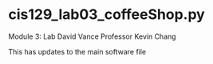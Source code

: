 # cis129_lab03_coffeeShop.py
Module 3: Lab
David Vance
Professor Kevin Chang

This has updates to the main software file
